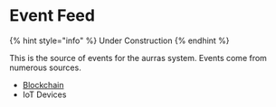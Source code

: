# Event Feed

{% hint style="info" %}
Under Construction
{% endhint %}

This is the source of events for the aurras system. Events come from numerous sources.

* [Blockchain](blockchain/)
* IoT Devices

